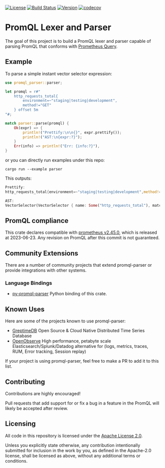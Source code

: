 [![License](https://img.shields.io/badge/License-Apache%202.0-blue.svg)](https://github.com/GreptimeTeam/promql-parser/blob/main/LICENSE)
[![Build Status](https://github.com/greptimeteam/promql-parser/actions/workflows/ci.yml/badge.svg)](https://github.com/GreptimeTeam/promql-parser/blob/main/.github/workflows/ci.yml)
[![Version](https://img.shields.io/crates/v/promql-parser?label=promql-parser)](https://crates.io/crates/promql-parser)
[![codecov](https://codecov.io/gh/GreptimeTeam/promql-parser/branch/main/graph/badge.svg?token=4GEPVMJYNG)](https://app.codecov.io/gh/GreptimeTeam/promql-parser/tree/main)


# PromQL Lexer and Parser

The goal of this project is to build a PromQL lexer and parser capable of
parsing PromQL that conforms with [Prometheus Query][querying-prometheus].

## Example

To parse a simple instant vector selector expression:

``` rust
use promql_parser::parser;

let promql = r#"
    http_requests_total{
        environment=~"staging|testing|development",
        method!="GET"
    } offset 5m
"#;

match parser::parse(promql) {
    Ok(expr) => {
        println!("Prettify:\n\n{}", expr.prettify());
        println!("AST:\n{expr:?}");
    }
    Err(info) => println!("Err: {info:?}"),
}
```

or you can directly run examples under this repo:

``` shell
cargo run --example parser
```

This outputs:

```rust
Prettify:
http_requests_total{environment=~"staging|testing|development",method!="GET"} offset 5m

AST:
VectorSelector(VectorSelector { name: Some("http_requests_total"), matchers: Matchers { matchers: [Matcher { op: Re(staging|testing|development), name: "environment", value: "staging|testing|development" }, Matcher { op: NotEqual, name: "method", value: "GET" }] }, offset: Some(Pos(300s)), at: None })
```

## PromQL compliance

This crate declares compatible with [prometheus v2.45.0][prom-v2.45.0], which is
released at 2023-06-23. Any revision on PromQL after this commit is not guaranteed.

## Community Extensions

There are a number of community projects that extend promql-parser or
provide integrations with other systems.

### Language Bindings

- [py-promql-parser](https://github.com/messense/py-promql-parser) Python binding of this crate.

## Known Uses

Here are some of the projects known to use promql-parser:

- [GreptimeDB](https://github.com/GreptimeTeam/greptimedb) Open Source & Cloud Native Distributed Time Series Database
- [OpenObserve](https://github.com/openobserve/openobserve) High performance, petabyte scale Elasticsearch/Splunk/Datadog alternative for (logs, metrics, traces, RUM, Error tracking, Session replay)

If your project is using promql-parser, feel free to make a PR to add it to this list.

## Contributing

Contributions are highly encouraged!

Pull requests that add support for or fix a bug in a feature in the PromQL will
likely be accepted after review.

## Licensing

All code in this repository is licensed under the [Apache License 2.0](LICENSE).

Unless you explicitly state otherwise, any contribution intentionally submitted
for inclusion in the work by you, as defined in the Apache-2.0 license, shall be
licensed as above, without any additional terms or conditions.

[prom-v2.45.0]: https://github.com/prometheus/prometheus/blob/v2.45.0/promql/
[querying-prometheus]: https://prometheus.io/docs/prometheus/latest/querying/basics/

